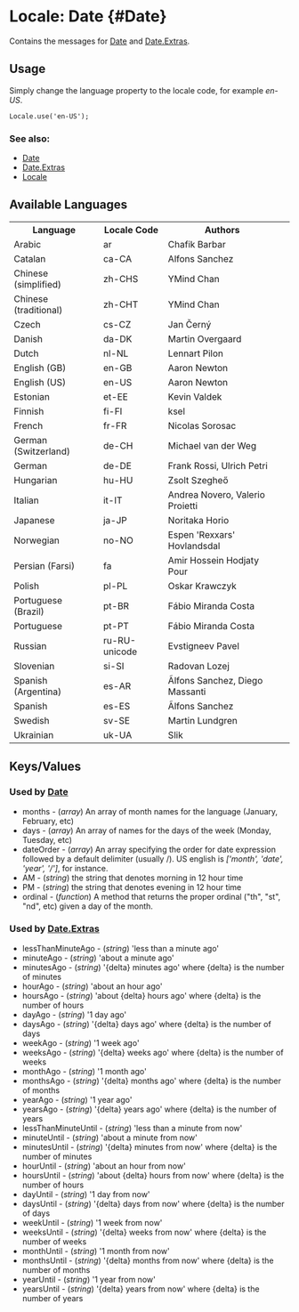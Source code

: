 Locale: Date {#Date}
=====================================

Contains the messages for [Date][] and [Date.Extras][].

Usage
-----

Simply change the language property to the locale code, for example *en-US*.

	Locale.use('en-US');

### See also:

* [Date][]
* [Date.Extras][]
* [Locale][]

Available Languages
-------------------

<table>
	<tr>
		<th>Language</th>
		<th>Locale Code</th>
		<th>Authors</th>
	</tr>
	<tr>
		<td>Arabic</td>
		<td>ar</td>
		<td>Chafik Barbar<td>
	</tr>
	<tr>
		<td>Catalan</td>
		<td>ca-CA</td>
		<td>Alfons Sanchez<td>
	</tr>
	<tr>
		<td>Chinese (simplified)</td>
		<td>zh-CHS</td>
		<td>YMind Chan<td>
	</tr>
	<tr>
		<td>Chinese (traditional)</td>
		<td>zh-CHT</td>
		<td>YMind Chan<td>
	</tr>
	<tr>
		<td>Czech</td>
		<td>cs-CZ</td>
		<td>Jan Černý<td>
	</tr>
	<tr>
		<td>Danish</td>
		<td>da-DK</td>
		<td>Martin Overgaard<td>
	</tr>
	<tr>
		<td>Dutch</td>
		<td>nl-NL</td>
		<td>Lennart Pilon<td>
	</tr>
	<tr>
		<td>English (GB)</td>
		<td>en-GB</td>
		<td>Aaron Newton<td>
	</tr>
	<tr>
		<td>English (US)</td>
		<td>en-US</td>
		<td>Aaron Newton<td>
	</tr>
	<tr>
		<td>Estonian</td>
		<td>et-EE</td>
		<td>Kevin Valdek<td>
	</tr>
	<tr>
		<td>Finnish</td>
		<td>fi-FI</td>
		<td>ksel<td>
	</tr>
	<tr>
		<td>French</td>
		<td>fr-FR</td>
		<td>Nicolas Sorosac<td>
	</tr>
	<tr>
		<td>German (Switzerland)</td>
		<td>de-CH</td>
		<td>Michael van der Weg<td>
	</tr>
	<tr>
		<td>German</td>
		<td>de-DE</td>
		<td>Frank Rossi, Ulrich Petri<td>
	</tr>
	<tr>
		<td>Hungarian</td>
		<td>hu-HU</td>
		<td>Zsolt Szegheő<td>
	</tr>
	<tr>
		<td>Italian</td>
		<td>it-IT</td>
		<td>Andrea Novero, Valerio Proietti<td>
	</tr>
	<tr>
		<td>Japanese</td>
		<td>ja-JP</td>
		<td>Noritaka Horio<td>
	</tr>
	<tr>
		<td>Norwegian</td>
		<td>no-NO</td>
		<td>Espen 'Rexxars' Hovlandsdal<td>
	</tr>
	<tr>
		<td>Persian (Farsi)</td>
		<td>fa</td>
		<td>Amir Hossein Hodjaty Pour<td>
	</tr>
	<tr>
		<td>Polish</td>
		<td>pl-PL</td>
		<td>Oskar Krawczyk<td>
	</tr>
	<tr>
		<td>Portuguese (Brazil)</td>
		<td>pt-BR</td>
		<td>Fábio Miranda Costa<td>
	</tr>
	<tr>
		<td>Portuguese</td>
		<td>pt-PT</td>
		<td>Fábio Miranda Costa<td>
	</tr>
	<tr>
		<td>Russian</td>
		<td>ru-RU-unicode</td>
		<td>Evstigneev Pavel<td>
	</tr>
	<tr>
		<td>Slovenian</td>
		<td>si-SI</td>
		<td>Radovan Lozej<td>
	</tr>
	<tr>
		<td>Spanish (Argentina)</td>
		<td>es-AR</td>
		<td>Ãlfons Sanchez, Diego Massanti<td>
	</tr>
	<tr>
		<td>Spanish</td>
		<td>es-ES</td>
		<td>Ãlfons Sanchez<td>
	</tr>
	<tr>
		<td>Swedish</td>
		<td>sv-SE</td>
		<td>Martin Lundgren<td>
	</tr>
	<tr>
		<td>Ukrainian</td>
		<td>uk-UA</td>
		<td>Slik<td>
	</tr>
</table>

Keys/Values
-----------

### Used by [Date][]

* months - (*array*) An array of month names for the language (January, February, etc)
* days - (*array*) An array of names for the days of the week (Monday, Tuesday, etc)
* dateOrder - (*array*) An array specifying the order for date expression followed by a default delimiter (usually /). US english is *['month', 'date', 'year', '/']*, for instance.
* AM - (*string*) the string that denotes morning in 12 hour time
* PM - (*string*) the string that denotes evening in 12 hour time
* ordinal - (*function*) A method that returns the proper ordinal ("th", "st", "nd", etc) given a day of the month.

### Used by [Date.Extras][]

* lessThanMinuteAgo - (*string*) 'less than a minute ago'
* minuteAgo - (*string*) 'about a minute ago'
* minutesAgo - (*string*) '{delta} minutes ago' where {delta} is the number of minutes
* hourAgo - (*string*) 'about an hour ago'
* hoursAgo - (*string*) 'about {delta} hours ago' where {delta} is the number of hours
* dayAgo - (*string*) '1 day ago'
* daysAgo - (*string*) '{delta} days ago' where {delta} is the number of days
* weekAgo - (*string*) '1 week ago'
* weeksAgo - (*string*) '{delta} weeks ago' where {delta} is the number of weeks
* monthAgo - (*string*) '1 month ago'
* monthsAgo - (*string*) '{delta} months ago' where {delta} is the number of months
* yearAgo - (*string*) '1 year ago'
* yearsAgo - (*string*) '{delta} years ago' where {delta} is the number of years
* lessThanMinuteUntil - (*string*) 'less than a minute from now'
* minuteUntil - (*string*) 'about a minute from now'
* minutesUntil - (*string*) '{delta} minutes from now' where {delta} is the number of minutes
* hourUntil - (*string*) 'about an hour from now'
* hoursUntil - (*string*) 'about {delta} hours from now' where {delta} is the number of hours
* dayUntil - (*string*) '1 day from now'
* daysUntil - (*string*) '{delta} days from now' where {delta} is the number of days
* weekUntil - (*string*) '1 week from now'
* weeksUntil - (*string*) '{delta} weeks from now' where {delta} is the number of weeks
* monthUntil - (*string*) '1 month from now'
* monthsUntil - (*string*) '{delta} months from now' where {delta} is the number of months
* yearUntil - (*string*) '1 year from now'
* yearsUntil - (*string*) '{delta} years from now' where {delta} is the number of years


[Locale]: /more/Locale/Locale
[Date]: /more/Types/Date
[Date.Extras]: /more/Types/Date.Extras
